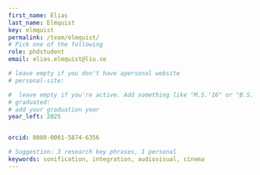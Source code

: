 ```yaml
---
first_name: Elias
last_name: Elmquist
key: elmquist
permalink: /team/elmquist/
# Pick one of the following
role: phdstudent
email: elias.elmquist@liu.se

# leave empty if you don't have apersonal website
# personal-site:

#  leave empty if you're active. Add something like "M.S.'16" or "B.S.'17" if you got a degree while with the Vis Collective. Add "N" if you left before you got a degree.
# graduated:
# add your graduation year
year_left: 2025


orcid: 0000-0001-5874-6356

# Suggestion: 3 research key phrases, 1 personal
keywords: sonification, integration, audiovisual, cinema
---
```


